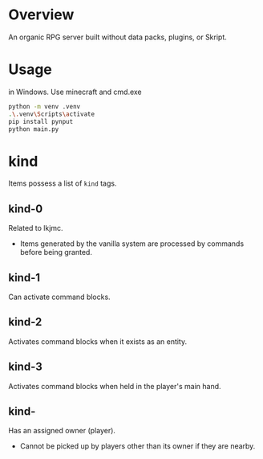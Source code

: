 # Overview
An organic RPG server built without data packs, plugins, or Skript.

# Usage
in Windows. Use minecraft and cmd.exe
```bash
python -m venv .venv
.\.venv\Scripts\activate
pip install pynput
python main.py
```

# kind
Items possess a list of `kind` tags.

## kind-0
Related to lkjmc.
-   Items generated by the vanilla system are processed by commands before being granted.

## kind-1
Can activate command blocks.

## kind-2
Activates command blocks when it exists as an entity.

## kind-3
Activates command blocks when held in the player's main hand.

## kind-
Has an assigned owner (player).
-   Cannot be picked up by players other than its owner if they are nearby.